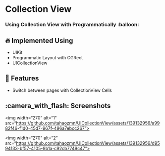 <h1 align=“center”> Collection View </h1>

<h3 align=“center”> Using Collection View with Programmatically :balloon: <h3>
  
## :fire: Implemented Using

- UIKit
- Programmatic Layout with CGRect
- UICollectionView
  
## :rocket: Features

- Switch between pages with CollectionView Cells
  
## :camera_with_flash: Screenshots
<img width=“270” alt=“1" src=“https://github.com/tahaozmn/UICollectionView/assets/139132956/a9982f46-f1d0-45d7-967f-496a7ebcc267”>

<img width=“270" alt=“2” src=“https://github.com/tahaozmn/UICollectionView/assets/139132956/d9594133-bf57-4105-9b1a-c92cb7749c47”>
